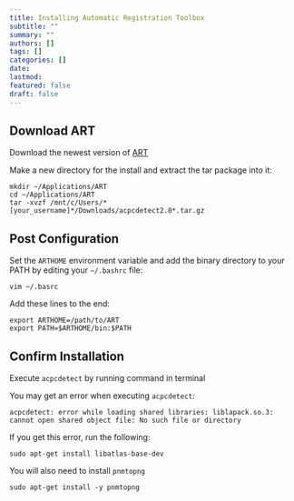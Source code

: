 ```yaml
---
title: Installing Automatic Registration Toolbox
subtitle: ""
summary: ""
authors: []
tags: []
categories: []
date:
lastmod: 
featured: false
draft: false
---
```


## Download ART

Download the newest version of [ART](https://www.nitrc.org/projects/art/)

Make a new directory for the install and extract the tar package into it:

```console
mkdir ~/Applications/ART
cd ~/Applications/ART
tar -xvzf /mnt/c/Users/*[your_username]*/Downloads/acpcdetect2.0*.tar.gz
```

## Post Configuration

Set the ```ARTHOME``` environment variable and add the binary directory to your PATH by editing your ```~/.bashrc``` file:

```console
vim ~/.basrc
```

Add these lines to the end:

```
export ARTHOME=/path/to/ART
export PATH=$ARTHOME/bin:$PATH
```

## Confirm Installation

Execute `acpcdetect` by running command in terminal

You may get an error when executing ```acpcdetect```:

```console
acpcdetect: error while loading shared libraries: liblapack.so.3: cannot open shared object file: No such file or directory
```

If you get this error, run the following:

```console
sudo apt-get install libatlas-base-dev
```

You will also need to install ```pnmtopng```

```console
sudo apt-get install -y pnmtopng
```
